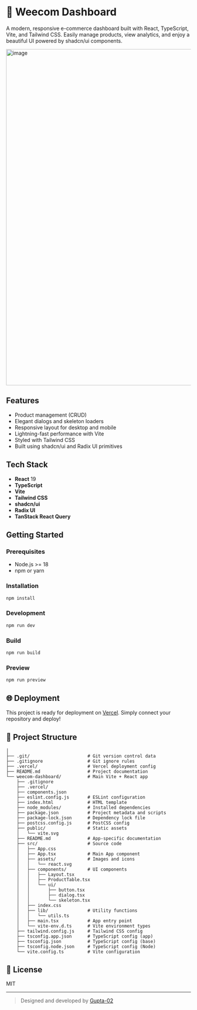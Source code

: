 # 🛒 Weecom Dashboard

A modern, responsive e-commerce dashboard built with React, TypeScript, Vite, and Tailwind CSS. Easily manage products, view analytics, and enjoy a beautiful UI powered by shadcn/ui components.

<img width="1913" height="914" alt="image" src="https://github.com/user-attachments/assets/482d5385-06ed-4051-a5c5-1594a2ea0945" />


## Features
- Product management (CRUD)
- Elegant dialogs and skeleton loaders
- Responsive layout for desktop and mobile
- Lightning-fast performance with Vite
- Styled with Tailwind CSS
- Built using shadcn/ui and Radix UI primitives

## Tech Stack
- **React** 19
- **TypeScript**
- **Vite**
- **Tailwind CSS**
- **shadcn/ui**
- **Radix UI**
- **TanStack React Query**

##  Getting Started

### Prerequisites
- Node.js >= 18
- npm or yarn

### Installation
```bash
npm install
```

### Development
```bash
npm run dev
```

### Build
```bash
npm run build
```

### Preview
```bash
npm run preview
```

## 🌐 Deployment
This project is ready for deployment on [Vercel](https://vercel.com/). Simply connect your repository and deploy!

## 📁 Project Structure
```WEECOM-ASSIGNMENT/
│
├── .git/                      # Git version control data
├── .gitignore                 # Git ignore rules
├── .vercel/                   # Vercel deployment config
├── README.md                  # Project documentation
└── weecom-dashboard/          # Main Vite + React app
    ├── .gitignore
    ├── .vercel/
    ├── components.json
    ├── eslint.config.js       # ESLint configuration
    ├── index.html             # HTML template
    ├── node_modules/          # Installed dependencies
    ├── package.json           # Project metadata and scripts
    ├── package-lock.json      # Dependency lock file
    ├── postcss.config.js      # PostCSS config
    ├── public/                # Static assets
    │   └── vite.svg
    ├── README.md              # App-specific documentation
    ├── src/                   # Source code
    │   ├── App.css
    │   ├── App.tsx            # Main App component
    │   ├── assets/            # Images and icons
    │   │   └── react.svg
    │   ├── components/        # UI components
    │   │   ├── Layout.tsx
    │   │   ├── ProductTable.tsx
    │   │   └── ui/
    │   │       ├── button.tsx
    │   │       ├── dialog.tsx
    │   │       └── skeleton.tsx
    │   ├── index.css
    │   ├── lib/               # Utility functions
    │   │   └── utils.ts
    │   ├── main.tsx           # App entry point
    │   └── vite-env.d.ts      # Vite environment types
    ├── tailwind.config.js     # Tailwind CSS config
    ├── tsconfig.app.json      # TypeScript config (app)
    ├── tsconfig.json          # TypeScript config (base)
    ├── tsconfig.node.json     # TypeScript config (Node)
    └── vite.config.ts         # Vite configuration
```

## 📝 License
MIT

---

> Designed and developed by [Gupta-02](https://github.com/Gupta-02)
